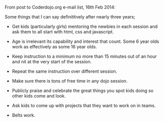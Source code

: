 From post to Coderdojo.org e-mail list, 16th Feb 2014:

Some things that I can say definititvely after nearly three years;

  - Get kids (particularly girls) mentoring the newbies in each session
    and ask them to all start with html, css and javascript.

<!-- end list -->

  - Age is irrelevant its capability and interest that count. Some 6
    year olds work as effectively as some 16 year olds.

<!-- end list -->

  - Keep instruction to a minimum no more than 15 minutes out of an hour
    and nit at the very start of the session.

<!-- end list -->

  - Repeat the same instruction over different session.

<!-- end list -->

  - Make sure there is tons of free time in any dojo session.

<!-- end list -->

  - Publicly praise and celebrate the great things you spot kids doing
    so other kids come and look.

<!-- end list -->

  - Ask kids to come up with projects that they want to work on in
    teams.

<!-- end list -->

  - Belts work.
